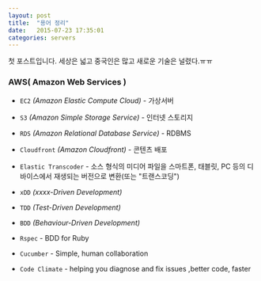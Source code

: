 ```yaml
---
layout: post
title:  "용어 정리"
date:   2015-07-23 17:35:01
categories: servers
---
```


첫 포스트입니다.
세상은 넓고 중국인은 많고 새로운 기술은 널렸다.ㅠㅠ

### AWS( Amazon Web Services )
* `EC2` *(Amazon Elastic Compute Cloud)* - 가상서버
* `S3` *(Amazon Simple Storage Service)* - 인터넷 스토리지
* `RDS` *(Amazon Relational Database Service)* - RDBMS
* `Cloudfront` *(Amazon Cloudfront)* - 콘텐츠 배포
* `Elastic Transcoder` - 소스 형식의 미디어 파일을 스마트폰, 태블릿, PC 등의 디바이스에서 재생되는 버전으로 변환(또는 "트랜스코딩")

* `xDD` *(xxxx-Driven Development)* 
* `TDD` *(Test-Driven Development)*
* `BDD` *(Behaviour-Driven Development)*
* `Rspec` - BDD for Ruby
* `Cucumber` - Simple, human collaboration
* `Code Climate` - helping you diagnose and fix issues ,better code, faster
